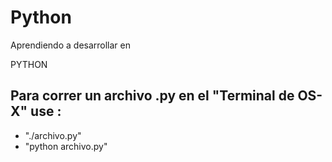 # Python

Aprendiendo a desarrollar en <p>PYTHON</p>

## Para correr un archivo .py en el "Terminal de OS-X" use :
* "./archivo.py"
* "python archivo.py"

